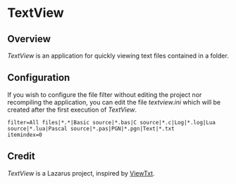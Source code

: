 
# TextView

## Overview

*TextView* is an application for quickly viewing text files contained in a folder.

## Configuration

If you wish to configure the file filter without editing the project nor recompiling the application, you can edit the file *textview.ini* which will be created after the first execution of *TextView*.

```
filter=All files|*.*|Basic source|*.bas|C source|*.c|Log|*.log|Lua source|*.lua|Pascal source|*.pas|PGN|*.pgn|Text|*.txt
itemindex=0
```

## Credit

*TextView* is a Lazarus project, inspired by [ViewTxt](https://github.com/crmacedonio/ViewTxt).
